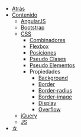 * <a href="javascript:history.back()">Atrás</a>
* [Contenido](/c/)
  * [AngularJS](/c/angularjs/)
  * [Bootstrap](/c/bootstrap/)
  * [CSS](/c/css/)
    * [Combinadores](/c/css/combinadores.md)
    * [Flexbox](/c/css/flexbox.md)
    * [Posiciones](/c/css/posiciones.md)
    * [Pseudo Clases](/c/css/pseudo-clases.md)
    * [Pseudo Elementos](/c/css/pseudo-elementos.md)
    * Propiedades
      * [Background](/c/css/background.md)
      * [Border](/c/css/border.md)
      * [Border-radius](/c/css/border-radius.md)
      * [Border-image](/c/css/border-image.md)
      * [Display](/c/css/display.md)
      * [Overflow](/c/css/overflow.md)
  * [jQuery](/c/jquery/)
  * [JS](/c/js/)
* [☆](/medium.md#estrella)
